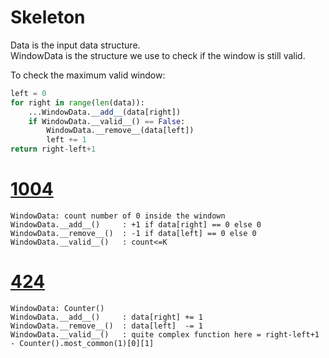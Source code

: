 # Skeleton

Data is the input data structure.    
WindowData is the structure we use to check if the window is still valid.    

To check the maximum valid window:
```python
left = 0
for right in range(len(data)):
    ...WindowData.__add__(data[right])
    if WindowData.__valid__() == False:
        WindowData.__remove__(data[left])
        left += 1
return right-left+1
```

# [1004](https://leetcode.com/problems/max-consecutive-ones-iii/)
```
WindowData: count number of 0 inside the windown
WindowData.__add__()     : +1 if data[right] == 0 else 0
WindowData.__remove__()  : -1 if data[left] == 0 else 0
WindowData.__valid__()   : count<=K 
```

# [424](https://leetcode.com/problems/longest-repeating-character-replacement/submissions/)

```
WindowData: Counter()
WindowData.__add__()     : data[right] += 1
WindowData.__remove__()  : data[left]  -= 1
WindowData.__valid__()   : quite complex function here = right-left+1 - Counter().most_common(1)[0][1]
```
